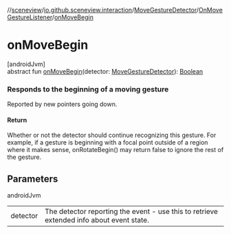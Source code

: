 //[sceneview](../../../../index.md)/[io.github.sceneview.interaction](../../index.md)/[MoveGestureDetector](../index.md)/[OnMoveGestureListener](index.md)/[onMoveBegin](on-move-begin.md)

# onMoveBegin

[androidJvm]\
abstract fun [onMoveBegin](on-move-begin.md)(detector: [MoveGestureDetector](../index.md)): [Boolean](https://kotlinlang.org/api/latest/jvm/stdlib/kotlin/-boolean/index.html)

###  Responds to the beginning of a moving gesture

Reported by new pointers going down.

#### Return

Whether or not the detector should continue recognizing this gesture. For example, if a gesture is beginning with a focal point outside of a region where it makes sense, onRotateBegin() may return false to ignore the rest of the gesture.

## Parameters

androidJvm

| | |
|---|---|
| detector | The detector reporting the event - use this to retrieve extended info about event state. |
